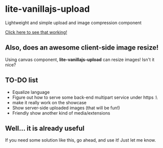 # lite-vanillajs-upload
Lightweight and simple upload and image compression component

[Click here to see that working!](https://marcelomathias.github.io/lite-vanillajs-uploader/liteVanillaJSTester.html)


## Also, does an awesome client-side image resize!

Using canvas component, **lite-vanillajs-upload** can resize images! Isn't it nice?

## TO-DO list

* Equalize language
* Figure out how to serve some back-end multipart service under https :\
* make it really work on the showcase
* Show server-side uploaded images (that will be fun!)
* Friendly show another kind of media/extensions

## Well... it is already useful

If you need some solution like this, go ahead, and use it!
Just let me know.